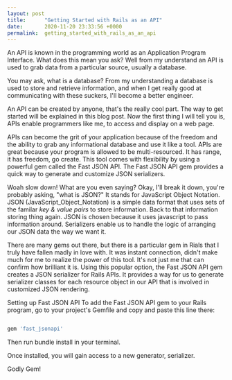 ```yaml
---
layout: post
title:      "Getting Started with Rails as an API"
date:       2020-11-20 23:33:56 +0000
permalink:  getting_started_with_rails_as_an_api
---
```


An API is known in the programming world as an Application Program Interface. What does this mean you ask? Well from my understand an API is used to grab data from a particular source, usually a database.

You may ask, what is a database? From my understanding a database is used to store and retrieve information, and when I get really good at communicating with these suckers, I'll become a better engineer.

An API can be created by anyone, that's the really cool part. The way to get started will be explained in this blog post. Now the first thing I will tell you is, APIs enable programmers like me, to access and display on a web page.

APIs can become the grit of your application because of the freedom and the ability to grab any informational database and use it like a tool. APIs are great because your program is allowed to be multi-resourced. It has range, it has freedom, go create. This tool comes with flexibility by using a powerful gem called the Fast JSON API. The Fast JSON API gem provides a quick way to generate and customize JSON serializers. 

Woah slow down! What are you even saying?
Okay, I'll break it down, you're probably asking, "what is JSON?" It stands for JavaScript Object Notation. JSON (JavaScript_Object_Notation)  is a simple data format that uses sets of the familar *key & value pairs* to store information. Back to that information storing thing again. JSON is chosen because it uses javascript to pass information around. Serializers enable us to handle the logic of arranging our JSON data the way we want it.

There are many gems out there, but there is a particular gem in Rials that I truly have fallen madly in love with. It was instant connection, didn't make much for me to realize the power of this tool. It's not just me that can confirm how brilliant it is. Using this popular option, the Fast JSON API gem creates a JSON serializer for Rails APIs. It provides a way for us to generate serializer classes for each resource object in our API that is involved in customized JSON rendering.

Setting up Fast JSON API
To add the Fast JSON API gem to your Rails program, go to your project's Gemfile and copy and paste this line there:

```ruby

gem 'fast_jsonapi'

```

Then run bundle install in your terminal.

Once installed, you will gain access to a new generator, serializer.

Godly Gem!



